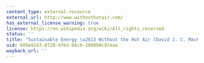 ```yaml
---
content_type: external-resource
external_url: http://www.withouthotair.com/
has_external_license_warning: true
license: https://en.wikipedia.org/wiki/All_rights_reserved
status: ''
title: "Sustainable Energy \u2013 Without the Hot Air (David J. C. MacKay)"
uid: 609a9243-8728-4fb3-b6cb-28b0b0c97aaa
wayback_url: ''
---
```

